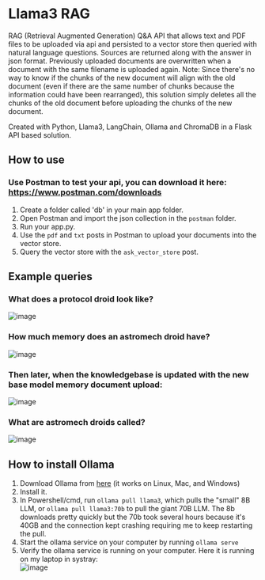 # Llama3 RAG
RAG (Retrieval Augmented Generation) Q&A API that allows text and PDF files to be uploaded via api and persisted to a vector store then queried with natural language questions.  Sources are returned along with the answer in json format. Previously uploaded documents are overwritten when a document with the same filename is uploaded again. Note: Since there's no way to know if the chunks of the new document will align with the old document (even if there are the same number of chunks because the information could have been rearranged), this solution simply deletes all the chunks of the old document before uploading the chunks of the new document.

Created with Python, Llama3, LangChain, Ollama and ChromaDB in a Flask API based solution.

## How to use
### Use Postman to test your api, you can download it here:  https://www.postman.com/downloads
1. Create a folder called 'db' in your main app folder.  
2. Open Postman and import the json collection in the `postman` folder.
3. Run your app.py.   
4. Use the `pdf` and `txt` posts in Postman to upload your documents into the vector store.  
5. Query the vector store with the `ask_vector_store` post.

## Example queries
### What does a protocol droid look like?
   ![image](https://github.com/rcorvus/LlamaRAG/assets/5025458/28992507-ed07-4985-a6cc-c3c7616db9eb)

### How much memory does an astromech droid have?  
![image](https://github.com/rcorvus/LlamaRAG/assets/5025458/c3cd4a9a-10a4-42be-9b89-5027ff0e570d)

### Then later, when the knowledgebase is updated with the new base model memory document upload:
![image](https://github.com/rcorvus/LlamaRAG/assets/5025458/f60b047c-4f73-473a-a7e4-424f7b6728cd)

### What are astromech droids called?
   ![image](https://github.com/rcorvus/LlamaRAG/assets/5025458/0de91f6a-40d3-4127-b445-7acf03d98470)

## How to install Ollama

1. Download Ollama from [here](https://ollama.com/download) (it works on Linux, Mac, and Windows)  
2. Install it.
3. In Powershell/cmd, run ```ollama pull llama3```, which pulls the "small" 8B LLM, or ```ollama pull llama3:70b``` to pull the giant 70B LLM.  The 8b downloads pretty quickly but the 70b took several hours because it's 40GB and the connection kept crashing requiring me to keep restarting the pull.
4. Start the ollama service on your computer by running ```ollama serve```
5.  Verify the ollama service is running on your computer.  Here it is running on my laptop in systray:  
![image](https://github.com/rcorvus/R2D2OpenAILlama3/assets/5025458/6e5e3906-86eb-42b0-b450-4cb8dbb8a2e7)

